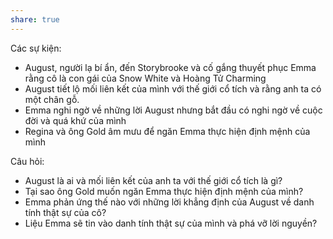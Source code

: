 ```yaml
---
share: true
---
```

Các sự kiện:

-   August, người lạ bí ẩn, đến Storybrooke và cố gắng thuyết phục Emma rằng cô là con gái của Snow White và Hoàng Tử Charming
-   August tiết lộ mối liên kết của mình với thế giới cổ tích và rằng anh ta có một chân gỗ.
-   Emma nghi ngờ về những lời August nhưng bắt đầu có nghi ngờ về cuộc đời và quá khứ của mình
-   Regina và ông Gold âm mưu để ngăn Emma thực hiện định mệnh của mình

Câu hỏi:

-   August là ai và mối liên kết của anh ta với thế giới cổ tích là gì?
-   Tại sao ông Gold muốn ngăn Emma thực hiện định mệnh của mình?
-   Emma phản ứng thế nào với những lời khẳng định của August về danh tính thật sự của cô?
-   Liệu Emma sẽ tin vào danh tính thật sự của mình và phá vỡ lời nguyền?
